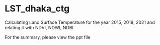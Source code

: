 # LST_dhaka_ctg
Calculating Land Surface Temperature for the year 2015, 2018, 2021 and relating it with NDVI, NDWI, NDBI

For the summary, please view the ppt file 
